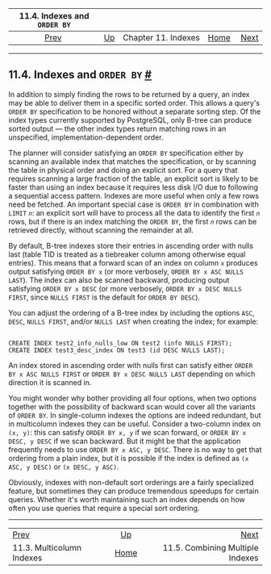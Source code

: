 <!--?xml version="1.0" encoding="UTF-8" standalone="no"?-->

|                  11.4. Indexes and `ORDER BY`                 |                                          |                     |                                                       |                                                                       |
| :-----------------------------------------------------------: | :--------------------------------------- | :-----------------: | ----------------------------------------------------: | --------------------------------------------------------------------: |
| [Prev](indexes-multicolumn.html "11.3. Multicolumn Indexes")  | [Up](indexes.html "Chapter 11. Indexes") | Chapter 11. Indexes | [Home](index.html "PostgreSQL 17devel Documentation") |  [Next](indexes-bitmap-scans.html "11.5. Combining Multiple Indexes") |

***

## 11.4. Indexes and `ORDER BY` [#](#INDEXES-ORDERING)



In addition to simply finding the rows to be returned by a query, an index may be able to deliver them in a specific sorted order. This allows a query's `ORDER BY` specification to be honored without a separate sorting step. Of the index types currently supported by PostgreSQL, only B-tree can produce sorted output — the other index types return matching rows in an unspecified, implementation-dependent order.

The planner will consider satisfying an `ORDER BY` specification either by scanning an available index that matches the specification, or by scanning the table in physical order and doing an explicit sort. For a query that requires scanning a large fraction of the table, an explicit sort is likely to be faster than using an index because it requires less disk I/O due to following a sequential access pattern. Indexes are more useful when only a few rows need be fetched. An important special case is `ORDER BY` in combination with `LIMIT` *`n`*: an explicit sort will have to process all the data to identify the first *`n`* rows, but if there is an index matching the `ORDER BY`, the first *`n`* rows can be retrieved directly, without scanning the remainder at all.

By default, B-tree indexes store their entries in ascending order with nulls last (table TID is treated as a tiebreaker column among otherwise equal entries). This means that a forward scan of an index on column `x` produces output satisfying `ORDER BY x` (or more verbosely, `ORDER BY x ASC NULLS LAST`). The index can also be scanned backward, producing output satisfying `ORDER BY x DESC` (or more verbosely, `ORDER BY x DESC NULLS FIRST`, since `NULLS FIRST` is the default for `ORDER BY DESC`).

You can adjust the ordering of a B-tree index by including the options `ASC`, `DESC`, `NULLS FIRST`, and/or `NULLS LAST` when creating the index; for example:

```

CREATE INDEX test2_info_nulls_low ON test2 (info NULLS FIRST);
CREATE INDEX test3_desc_index ON test3 (id DESC NULLS LAST);
```

An index stored in ascending order with nulls first can satisfy either `ORDER BY x ASC NULLS FIRST` or `ORDER BY x DESC NULLS LAST` depending on which direction it is scanned in.

You might wonder why bother providing all four options, when two options together with the possibility of backward scan would cover all the variants of `ORDER BY`. In single-column indexes the options are indeed redundant, but in multicolumn indexes they can be useful. Consider a two-column index on `(x, y)`: this can satisfy `ORDER BY x, y` if we scan forward, or `ORDER BY x DESC, y DESC` if we scan backward. But it might be that the application frequently needs to use `ORDER BY x ASC, y DESC`. There is no way to get that ordering from a plain index, but it is possible if the index is defined as `(x ASC, y DESC)` or `(x DESC, y ASC)`.

Obviously, indexes with non-default sort orderings are a fairly specialized feature, but sometimes they can produce tremendous speedups for certain queries. Whether it's worth maintaining such an index depends on how often you use queries that require a special sort ordering.

***

|                                                               |                                                       |                                                                       |
| :------------------------------------------------------------ | :---------------------------------------------------: | --------------------------------------------------------------------: |
| [Prev](indexes-multicolumn.html "11.3. Multicolumn Indexes")  |        [Up](indexes.html "Chapter 11. Indexes")       |  [Next](indexes-bitmap-scans.html "11.5. Combining Multiple Indexes") |
| 11.3. Multicolumn Indexes                                     | [Home](index.html "PostgreSQL 17devel Documentation") |                                      11.5. Combining Multiple Indexes |
